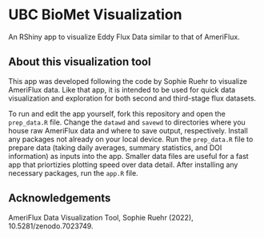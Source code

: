 # UBC BioMet Visualization
An RShiny app to visualize Eddy Flux Data similar to that of AmeriFlux.

## About this visualization tool
This app was developed following the code by Sophie Ruehr to visualize AmeriFlux data. Like that app, it is intended to be used for quick data visualization and exploration for both second and third-stage flux datasets.

To run and edit the app yourself, fork this repository and open the `prep_data.R` file. Change the `datawd` and `savewd` to directories where you house raw AmeriFlux data and where to save output, respectively. Install any packages not already on your local device. Run the `prep_data.R` file to prepare data (taking daily averages, summary statistics, and DOI information) as inputs into the app. Smaller data files are useful for a fast app that priortizies plotting speed over data detail. After installing any necessary packages, run the `app.R` file.

## Acknowledgements
AmeriFlux Data Visualization Tool, Sophie Ruehr (2022), 10.5281/zenodo.7023749.
